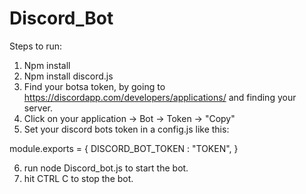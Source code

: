 # Discord_Bot

Steps to run:
1. Npm install
2. Npm install discord.js
3. Find your botsa token, by going to https://discordapp.com/developers/applications/ and finding your server.
4. Click on your application -> Bot -> Token -> "Copy"
5. Set your discord bots token in a config.js like this: 

module.exports = {
    DISCORD_BOT_TOKEN : "TOKEN", 
}

6. run node Discord_bot.js to start the bot.
7. hit CTRL C to stop the bot.

